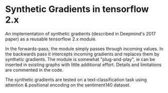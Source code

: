 # Synthetic Gradients in tensorflow 2.x


An implementation of synthetic gradients (described in Deepmind's 2017 paper) as a reusable tensorflow 2.x module.


In the forwards-pass, the module simply passes through incoming values. In the backwards pass it intercepts incoming gradients and replaces them by synthetic gradients. The module is somewhat "plug-and-play", ie can be inserted in existing graphs with little additional effort. Details and limitations are commented in the code.

The synthetic gradients are tested on a text-classification task using attention & positional encoding on the sentiment140 dataset.
